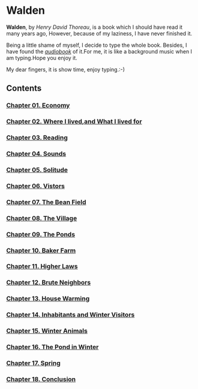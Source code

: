 # Walden

**Walden**, by *Henry David Thoreau*, is a book which I should have read it many years ago, However, because of my laziness, I have never finished it.

Being a little shame of myself, I decide to type the whole book. Besides, I have found the [*audiobook*](https://archive.org/details/walden_librivox) of it.For me, it is like a background music when I am typing.Hope you enjoy it.

My dear fingers, it is show time, enjoy typing.:-)

## Contents

### [Chapter 01. Economy](Economy.md)

### [Chapter 02. Where I lived,and What I lived for](WhereIlived.md)

### [Chapter 03. Reading](Reading.md)

### [Chapter 04. Sounds](Sounds.md)

### [Chapter 05. Solitude](Solitude.md)

### [Chapter 06. Vistors](Vistors.md)

### [Chapter 07. The Bean Field](Thebeanfield.md)

### [Chapter 08. The Village](Thevillage.md)

### [Chapter 09. The Ponds](Theponds.md)

### [Chapter 10. Baker Farm](Bakerfarm.md)

### [Chapter 11. Higher Laws](Higherlaws.md)

### [Chapter 12. Brute Neighbors](Bruteneighbors.md)

### [Chapter 13. House Warming](Housewarming.md)

### [Chapter 14. Inhabitants and Winter Visitors](Inhabitants.md)

### [Chapter 15. Winter Animals](Winteranimals.md)

### [Chapter 16. The Pond in Winter](Thepondinwinter.md)

### [Chapter 17. Spring](Spring.md)

### [Chapter 18. Conclusion](Conclusion.md)
